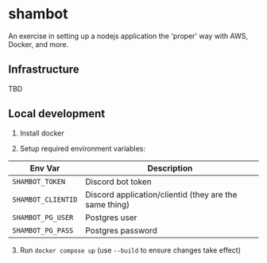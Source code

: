 # shambot

An exercise in setting up a nodejs application the 'proper' way with AWS, Docker, and more.

## Infrastructure

TBD

## Local development

1. Install docker

2. Setup required environment variables:

| Env Var            | Description                                            |
|--------------------|--------------------------------------------------------|
| `SHAMBOT_TOKEN`    | Discord bot token                                      |
| `SHAMBOT_CLIENTID` | Discord application/clientid (they are the same thing) |
| `SHAMBOT_PG_USER`  | Postgres user                                          |
| `SHAMBOT_PG_PASS`  | Postgres password                                      |

3. Run `docker compose up` (use `--build` to ensure changes take effect)